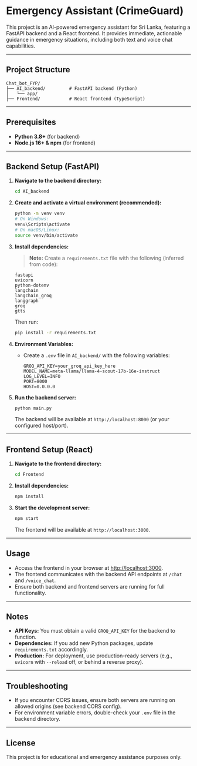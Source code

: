 # Emergency Assistant (CrimeGuard)

This project is an AI-powered emergency assistant for Sri Lanka, featuring a FastAPI backend and a React frontend. It provides immediate, actionable guidance in emergency situations, including both text and voice chat capabilities.

---

## Project Structure

```
Chat_bot_FYP/
├── AI_backend/         # FastAPI backend (Python)
│   └── app/
├── Frontend/           # React frontend (TypeScript)
```

---

## Prerequisites

- **Python 3.8+** (for backend)
- **Node.js 16+ & npm** (for frontend)

---

## Backend Setup (FastAPI)

1. **Navigate to the backend directory:**
   ```sh
   cd AI_backend
   ```

2. **Create and activate a virtual environment (recommended):**
   ```sh
   python -m venv venv
   # On Windows:
   venv\Scripts\activate
   # On macOS/Linux:
   source venv/bin/activate
   ```

3. **Install dependencies:**
   > **Note:** Create a `requirements.txt` file with the following (inferred from code):
   ```
   fastapi
   uvicorn
   python-dotenv
   langchain
   langchain_groq
   langgraph
   groq
   gtts
   ```
   Then run:
   ```sh
   pip install -r requirements.txt
   ```

4. **Environment Variables:**
   - Create a `.env` file in `AI_backend/` with the following variables:
     ```env
     GROQ_API_KEY=your_groq_api_key_here
     MODEL_NAME=meta-llama/llama-4-scout-17b-16e-instruct
     LOG_LEVEL=INFO
     PORT=8000
     HOST=0.0.0.0
     ```

5. **Run the backend server:**
   ```sh
   python main.py
   ```
   The backend will be available at `http://localhost:8000` (or your configured host/port).

---

## Frontend Setup (React)

1. **Navigate to the frontend directory:**
   ```sh
   cd Frontend
   ```

2. **Install dependencies:**
   ```sh
   npm install
   ```

3. **Start the development server:**
   ```sh
   npm start
   ```
   The frontend will be available at `http://localhost:3000`.

---

## Usage

- Access the frontend in your browser at [http://localhost:3000](http://localhost:3000).
- The frontend communicates with the backend API endpoints at `/chat` and `/voice_chat`.
- Ensure both backend and frontend servers are running for full functionality.

---

## Notes

- **API Keys:** You must obtain a valid `GROQ_API_KEY` for the backend to function.
- **Dependencies:** If you add new Python packages, update `requirements.txt` accordingly.
- **Production:** For deployment, use production-ready servers (e.g., `uvicorn` with `--reload` off, or behind a reverse proxy).

---

## Troubleshooting

- If you encounter CORS issues, ensure both servers are running on allowed origins (see backend CORS config).
- For environment variable errors, double-check your `.env` file in the backend directory.

---

## License

This project is for educational and emergency assistance purposes only. 

